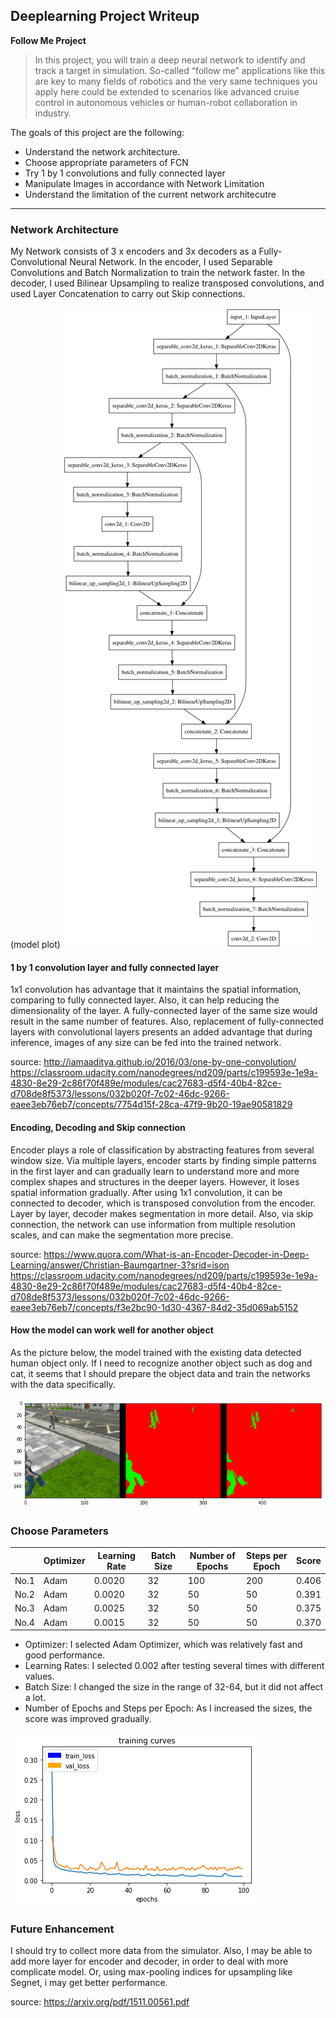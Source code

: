 ## Deeplearning Project Writeup ##

**Follow Me Project**

>In this project, you will train a deep neural network to identify and track a target in simulation. So-called “follow me” applications like this are key to many fields of robotics and the very same techniques you apply here could be extended to scenarios like advanced cruise control in autonomous vehicles or human-robot collaboration in industry.

The goals of this project are the following:
* Understand the network architecture.
* Choose appropriate parameters of FCN
* Try 1 by 1 convolutions and fully connected layer
* Manipulate Images in accordance with Network Limitation
* Understand the limitation of the current network architecutre

[image1]: ./example/model.png "model plot"
[image2]: ./example/segmentation_image.png "segmentation image"
[image3]: ./example/learning_history.png "learning history"


----
### Network Architecture ###

My Network consists of 3 x encoders and 3x decoders as a Fully-Convolutional Neural Network. In the encoder, I used Separable Convolutions and Batch Normalization to train the network faster. In the decoder, I used Bilinear Upsampling to realize transposed convolutions, and used Layer Concatenation to carry out Skip connections.

(model plot)
![alt text][image1]


#### 1 by 1 convolution layer and fully connected layer ####


1x1 convolution has advantage that it maintains the spatial information, comparing to fully connected layer. Also, it can help reducing the dimensionality of the layer. A fully-connected layer of the same size would result in the same number of features. Also, replacement of fully-connected layers with convolutional layers presents an added advantage that during inference, images of any size can be fed into the trained network.

source: 
http://iamaaditya.github.io/2016/03/one-by-one-convolution/
https://classroom.udacity.com/nanodegrees/nd209/parts/c199593e-1e9a-4830-8e29-2c86f70f489e/modules/cac27683-d5f4-40b4-82ce-d708de8f5373/lessons/032b020f-7c02-46dc-9266-eaee3eb76eb7/concepts/7754d15f-28ca-47f9-9b20-19ae90581829



#### Encoding, Decoding and Skip connection ####

Encoder plays a role of classification by abstracting features from several window size. Via multiple layers, encoder starts by finding simple patterns in the first layer and can gradually learn to understand more and more complex shapes and structures in the deeper layers. However, it loses spatial information gradually. After using 1x1 convolution, it can be connected to decoder, which is transposed convolution from the encoder. Layer by layer, decoder makes segmentation in more detail. Also, via skip connection, the network can use information from multiple resolution scales, and can make the segmentation more precise.


source:
https://www.quora.com/What-is-an-Encoder-Decoder-in-Deep-Learning/answer/Christian-Baumgartner-3?srid=ison
https://classroom.udacity.com/nanodegrees/nd209/parts/c199593e-1e9a-4830-8e29-2c86f70f489e/modules/cac27683-d5f4-40b4-82ce-d708de8f5373/lessons/032b020f-7c02-46dc-9266-eaee3eb76eb7/concepts/f3e2bc90-1d30-4367-84d2-35d069ab5152


#### How the model can work well for another object ####

As the picture below, the model trained with the existing data detected human object only. If I need to recognize another object such as dog and cat, it seems that I should prepare the object data and train the networks with the data specifically.

![alt text][image2]


### Choose Parameters ###

|  | Optimizer | Learning Rate | Batch Size | Number of Epochs | Steps per Epoch | Score |
|----|----|----|----|----|----|----|
| No.1 | Adam | 0.0020 | 32 | 100 | 200 | 0.406 |
| No.2 | Adam | 0.0020 | 32 | 50  | 50  | 0.391 |
| No.3 | Adam | 0.0025 | 32 | 50  | 50  | 0.375 |
| No.4 | Adam | 0.0015 | 32 | 50  | 50  | 0.370 |

* Optimizer: I selected Adam Optimizer, which was relatively fast and good performance.
* Learning Rates: I selected 0.002 after testing several times with different values.
* Batch Size: I changed the size in the range of 32-64, but it did not affect a lot.
* Number of Epochs and Steps per Epoch: As I increased the sizes, the score was improved gradually.

![alt text][image3]


### Future Enhancement ###
I should try to collect more data from the simulator. Also, I may be able to add more layer for encoder and decoder, in order to deal with more complicate model. Or, using max-pooling indices for upsampling like Segnet, i may get better performance.

source:
https://arxiv.org/pdf/1511.00561.pdf
